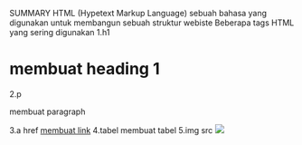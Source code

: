 SUMMARY
HTML (Hypetext Markup Language) sebuah bahasa yang digunakan untuk membangun sebuah struktur webiste
Beberapa tags HTML yang sering digunakan
	1.h1
	<h1>membuat heading 1</h1>
	2.p
	<p>membuat paragraph</p>
	3.a href
	<a href="altera.id">membuat link</a>
	4.tabel
	<tabel>membuat tabel</tabel>
	5.img src
	<img src="logo.png"/>
